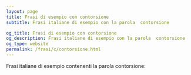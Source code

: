 ```yaml
---
layout: page
title: Frasi di esempio con contorsione 
subtitle: Frasi italiane di esempio con la parola  contorsione

og_title: Frasi di esempio con contorsione 
og_description: Frasi italiane di esempio con la parola  contorsione
og_type: website
permalink: /frasi/c/contorsione.html
---
```


Frasi italiane di esempio contenenti la parola contorsione:


